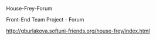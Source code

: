 House-Frey-Forum

Front-End Team Project - Forum

http://gburlakova.softuni-friends.org/house-frey/index.html
